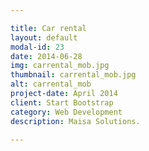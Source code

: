 ```yaml
---

title: Car rental
layout: default
modal-id: 23
date: 2014-06-28
img: carrental_mob.jpg
thumbnail: carrental_mob.jpg
alt: carrental_mob
project-date: April 2014
client: Start Bootstrap
category: Web Development
description: Maisa Solutions.

---
```

